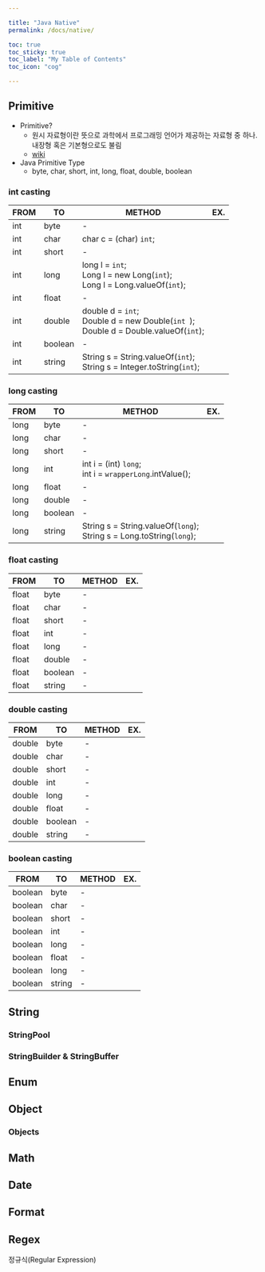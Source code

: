 ```yaml
---

title: "Java Native"
permalink: /docs/native/

toc: true
toc_sticky: true
toc_label: "My Table of Contents"
toc_icon: "cog"

---
```








## Primitive

- Primitive?
  - 원시 자료형이란 뜻으로 과학에서 프로그래밍 언어가 제공하는 자료형 중 하나. 내장형 혹은 기본형으로도 불림 
  - [wiki]([https://ko.wikipedia.org/wiki/%EC%9B%90%EC%8B%9C_%EC%9E%90%EB%A3%8C%ED%98%95](https://ko.wikipedia.org/wiki/원시_자료형))
- Java Primitive Type
  - byte, char, short, int, long, float, double, boolean



### int casting

| FROM | TO      | METHOD                                                       | EX.  |
| ---- | ------- | ------------------------------------------------------------ | ---- |
| int  | byte    | -                                                            |      |
| int  | char    | char c = (char) `int`;                                       |      |
| int  | short   | -                                                            |      |
| int  | long    | long l = `int`;<br />Long l = new Long(`int`);<br />Long l = Long.valueOf(`int`); |      |
| int  | float   | -                                                            |      |
| int  | double  | double d = `int`;<br />Double d = new Double(`int `); <br />Double d = Double.valueOf(`int`); |      |
| int  | boolean | -                                                            |      |
| int  | string  | String s = String.valueOf(`int`);<br />String s = Integer.toString(`int`); |      |



### long casting

| FROM | TO      | METHOD                                                       | EX.  |
| ---- | ------- | ------------------------------------------------------------ | ---- |
| long | byte    | -                                                            |      |
| long | char    | -                                                            |      |
| long | short   | -                                                            |      |
| long | int     | int i = (int) `long`;<br />int i = `wrapperLong`.intValue(); |      |
| long | float   | -                                                            |      |
| long | double  | -                                                            |      |
| long | boolean | -                                                            |      |
| long | string  | String s = String.valueOf(`long`);<br />String s = Long.toString(`long`); |      |



### float casting

| FROM  | TO      | METHOD | EX.  |
| ----- | ------- | ------ | ---- |
| float | byte    | -      |      |
| float | char    | -      |      |
| float | short   | -      |      |
| float | int     | -      |      |
| float | long    | -      |      |
| float | double  | -      |      |
| float | boolean | -      |      |
| float | string  | -      |      |



### double casting

| FROM   | TO      | METHOD | EX.  |
| ------ | ------- | ------ | ---- |
| double | byte    | -      |      |
| double | char    | -      |      |
| double | short   | -      |      |
| double | int     | -      |      |
| double | long    | -      |      |
| double | float   | -      |      |
| double | boolean | -      |      |
| double | string  | -      |      |



### boolean casting

| FROM    | TO     | METHOD | EX.  |
| ------- | ------ | ------ | ---- |
| boolean | byte   | -      |      |
| boolean | char   | -      |      |
| boolean | short  | -      |      |
| boolean | int    | -      |      |
| boolean | long   | -      |      |
| boolean | float  | -      |      |
| boolean | long   | -      |      |
| boolean | string | -      |      |



## String

### StringPool



### StringBuilder & StringBuffer



## Enum



## Object

### Objects



## Math



## Date



## Format



## Regex

정규식(Regular Expression)


